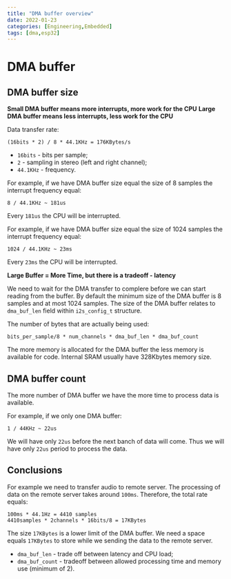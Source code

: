 ```yaml
---
title: "DMA buffer overview"
date: 2022-01-23
categories: [Engineering,Embedded]
tags: [dma,esp32]
---
```


# DMA buffer

## DMA buffer size

**Small DMA buffer means more interrupts, more work for the CPU**
**Large DMA buffer means less interrupts, less work for the CPU**

Data transfer rate:
```
(16bits * 2) / 8 * 44.1KHz = 176KBytes/s
```

* `16bits` - bits per sample;
* `2` - sampling in stereo (left and right channel);
* `44.1KHz` - frequency.

For example, if we have DMA buffer size equal the size of 8 samples the interrupt frequency equal:
```
8 / 44.1KHz ~ 181us
```
Every `181us` the CPU will be interrupted.

For example, if we have DMA buffer size equal the size of 1024 samples the interrupt frequency equal:
```
1024 / 44.1KHz ~ 23ms
```
Every `23ms` the CPU will be interrupted.

**Large Buffer = More Time, but there is a tradeoff - latency**

We need to wait for the DMA transfer to complere before we can start reading from the buffer.
By default the minimum size of the DMA buffer is 8 samples and at most 1024 samples. The size of the DMA buffer relates to `dma_buf_len` field within `i2s_config_t` structure.

The number of bytes that are actually being used:
```
bits_per_sample/8 * num_channels * dma_buf_len * dma_buf_count
```

The more memory is allocated for the DMA buffer the less memory is available for code. Internal SRAM usually have 328Kbytes memory size.

## DMA buffer count

The more number of DMA buffer we have the more time to process data is available.

For example, if we only one DMA buffer:
```
1 / 44KHz ~ 22us
```
We will have only `22us` before the next banch of data will come. Thus we will have only `22us` period to process the data.

## Conclusions

For example we need to transfer audio to remote server. The processing of data on the remote server takes around `100ms`. Therefore, the total rate equals:
```
100ms * 44.1Hz = 4410 samples
4410samples * 2channels * 16bits/8 = 17KBytes
```

The size `17KBytes` is a lower limit of the DMA buffer. We need a space equals `17KBytes` to store while we sending the data to the remote server.

* `dma_buf_len` - trade off between latency and CPU load;
* `dma_buf_count` - tradeoff between allowed processing time and memory use (minimum of 2).
